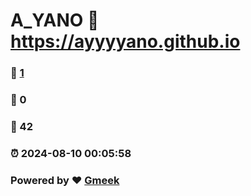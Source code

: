 # A_YANO :link: https://ayyyyano.github.io 
### :page_facing_up: [1](https://ayyyyano.github.io/tag.html) 
### :speech_balloon: 0 
### :hibiscus: 42 
### :alarm_clock: 2024-08-10 00:05:58 
### Powered by :heart: [Gmeek](https://github.com/Meekdai/Gmeek)

